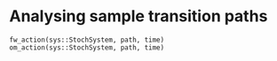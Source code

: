# Analysing sample transition paths

```@docs
fw_action(sys::StochSystem, path, time)
om_action(sys::StochSystem, path, time)
```